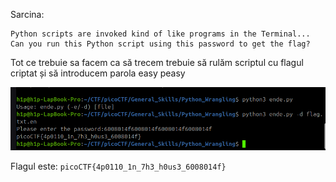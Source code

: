Sarcina:
```
Python scripts are invoked kind of like programs in the Terminal...
Can you run this Python script using this password to get the flag?
```

Tot ce trebuie sa facem ca să trecem trebuie să rulăm scriptul cu flagul criptat și să introducem parola easy peasy

![alt text](image/python_flag.png)

Flagul este: `picoCTF{4p0110_1n_7h3_h0us3_6008014f}`


